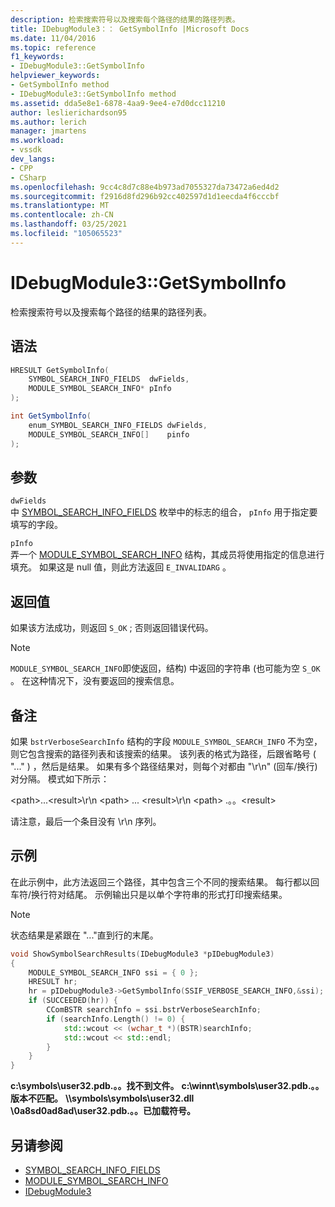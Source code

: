 ```yaml
---
description: 检索搜索符号以及搜索每个路径的结果的路径列表。
title: IDebugModule3：： GetSymbolInfo |Microsoft Docs
ms.date: 11/04/2016
ms.topic: reference
f1_keywords:
- IDebugModule3::GetSymbolInfo
helpviewer_keywords:
- GetSymbolInfo method
- IDebugModule3::GetSymbolInfo method
ms.assetid: dda5e8e1-6878-4aa9-9ee4-e7d0dcc11210
author: leslierichardson95
ms.author: lerich
manager: jmartens
ms.workload:
- vssdk
dev_langs:
- CPP
- CSharp
ms.openlocfilehash: 9cc4c8d7c88e4b973ad7055327da73472a6ed4d2
ms.sourcegitcommit: f2916d8fd296b92cc402597d1d1eecda4f6cccbf
ms.translationtype: MT
ms.contentlocale: zh-CN
ms.lasthandoff: 03/25/2021
ms.locfileid: "105065523"
---
```

# <a name="idebugmodule3getsymbolinfo"></a>IDebugModule3::GetSymbolInfo
检索搜索符号以及搜索每个路径的结果的路径列表。

## <a name="syntax"></a>语法

```cpp
HRESULT GetSymbolInfo(
    SYMBOL_SEARCH_INFO_FIELDS  dwFields,
    MODULE_SYMBOL_SEARCH_INFO* pInfo
);
```

```csharp
int GetSymbolInfo(
    enum_SYMBOL_SEARCH_INFO_FIELDS dwFields,
    MODULE_SYMBOL_SEARCH_INFO[]    pinfo
);
```

## <a name="parameters"></a>参数
`dwFields`\
中 [SYMBOL_SEARCH_INFO_FIELDS](../../../extensibility/debugger/reference/symbol-search-info-fields.md) 枚举中的标志的组合， `pInfo` 用于指定要填写的字段。

`pInfo`\
弄一个 [MODULE_SYMBOL_SEARCH_INFO](../../../extensibility/debugger/reference/module-symbol-search-info.md) 结构，其成员将使用指定的信息进行填充。 如果这是 null 值，则此方法返回 `E_INVALIDARG` 。

## <a name="return-value"></a>返回值
如果该方法成功，则返回 `S_OK` ; 否则返回错误代码。

> [!NOTE]
> `MODULE_SYMBOL_SEARCH_INFO`即使返回，结构) 中返回的字符串 (也可能为空 `S_OK` 。 在这种情况下，没有要返回的搜索信息。

## <a name="remarks"></a>备注
如果 `bstrVerboseSearchInfo` 结构的字段 `MODULE_SYMBOL_SEARCH_INFO` 不为空，则它包含搜索的路径列表和该搜索的结果。 该列表的格式为路径，后跟省略号 ( "..." ) ，然后是结果。 如果有多个路径结果对，则每个对都由 "\r\n" (回车/换行) 对分隔。 模式如下所示：

\<path>...\<result>\r\n \<path> ... \<result>\r\n \<path> .。。\<result>

请注意，最后一个条目没有 \r\n 序列。

## <a name="example"></a>示例
在此示例中，此方法返回三个路径，其中包含三个不同的搜索结果。 每行都以回车符/换行符对结尾。 示例输出只是以单个字符串的形式打印搜索结果。

> [!NOTE]
> 状态结果是紧跟在 "..."直到行的末尾。

```cpp
void ShowSymbolSearchResults(IDebugModule3 *pIDebugModule3)
{
    MODULE_SYMBOL_SEARCH_INFO ssi = { 0 };
    HRESULT hr;
    hr = pIDebugModule3->GetSymbolInfo(SSIF_VERBOSE_SEARCH_INFO,&ssi);
    if (SUCCEEDED(hr)) {
        CComBSTR searchInfo = ssi.bstrVerboseSearchInfo;
        if (searchInfo.Length() != 0) {
            std::wcout << (wchar_t *)(BSTR)searchInfo;
            std::wcout << std::endl;
        }
    }
}
```

**c:\symbols\user32.pdb.。。找不到文件。** 
**c:\winnt\symbols\user32.pdb.。。版本不匹配。** 
**\\\symbols\symbols\user32.dll \0a8sd0ad8ad\user32.pdb.。。已加载符号。**

## <a name="see-also"></a>另请参阅

- [SYMBOL_SEARCH_INFO_FIELDS](../../../extensibility/debugger/reference/symbol-search-info-fields.md)
- [MODULE_SYMBOL_SEARCH_INFO](../../../extensibility/debugger/reference/module-symbol-search-info.md)
- [IDebugModule3](../../../extensibility/debugger/reference/idebugmodule3.md)
